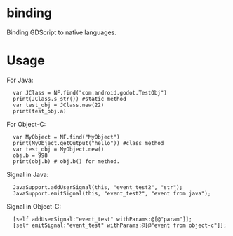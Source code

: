 # binding
Binding GDScript to native languages.

# Usage

For Java:

      var JClass = NF.find("com.android.godot.TestObj")
      print(JClass.s_str()) #static method
      var test_obj = JClass.new(22)
      print(test_obj.a)
      
For Object-C:

	  var MyObject = NF.find("MyObject")
	  print(MyObject.getOutput("hello")) #class method
	  var test_obj = MyObject.new()
	  obj.b = 998
	  print(obj.b) # obj.b() for method.

Signal in Java:

      JavaSupport.addUserSignal(this, "event_test2", "str");
      JavaSupport.emitSignal(this, "event_test2", "event from java");

Signal in Object-C:

	  [self addUserSignal:"event_test" withParams:@[@"param"]];
	  [self emitSignal:"event_test" withParams:@[@"event from object-c"]];
